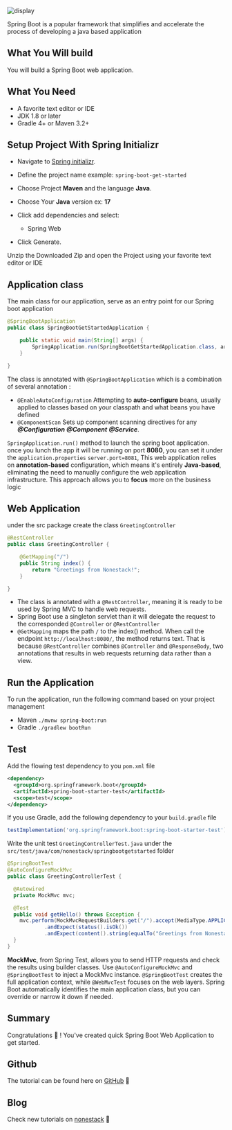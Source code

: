 ![display](https://repository-images.githubusercontent.com/704718611/8fc94bf1-c498-4517-b014-3193e987b92d)

Spring Boot is a popular framework that simplifies and accelerate the process of developing a java based application  

## <a name="what-you-will-build" aria-label="what-you-will-build" id="what-you-will-build" href="#what-you-will-build"></a>What You Will build
You will build a Spring Boot web application.

## <a name="what-you-need" aria-label="what-you-need" id="what-you-need" href="#what-you-need"></a>What You Need
- A favorite text editor or IDE
- JDK 1.8 or later
- Gradle 4+ or Maven 3.2+

## <a name="setup-project-with-spring-initializr" aria-label="setup-project-with-spring-initializr" id="setup-project-with-spring-initializr" href="#setup-project-with-spring-initializr"></a>Setup Project With Spring Initializr

- Navigate to [Spring initializr](https://start.spring.io).
- Define the project name example: `spring-boot-get-started`
- Choose Project **Maven** and the language  **Java**.
- Choose Your **Java** version ex: **17**
- Click add dependencies and select:
    - Spring Web

- Click Generate.

Unzip the Downloaded Zip and open the Project using your favorite text editor or IDE

## <a name="application-class" aria-label="application-class" id="application-class" href="#application-class"></a>Application class

The main class for our application, serve as an entry point for our Spring boot application

```java
@SpringBootApplication
public class SpringBootGetStartedApplication {

    public static void main(String[] args) {
        SpringApplication.run(SpringBootGetStartedApplication.class, args);
    }

}
```

The class is annotated with ```@SpringBootApplication``` which is a combination of several annotation : 
  - ```@EnableAutoConfiguration``` Attempting to **auto-configure** beans, usually applied to classes based on your classpath and what beans you have defined
  - ```@ComponentScan``` Sets up component scanning directives for any  ***@Configuration*** ***@Component*** ***@Service***.

```SpringApplication.run()``` method to launch the spring boot application. once you lunch the app it will be running on port **8080**, you can set it under the ```application.properties```  ```server.port=8081```, This web application relies on **annotation-based** configuration, which means it's entirely **Java-based**, eliminating the need to manually configure the web application infrastructure. This approach allows you to **focus** more on the business logic

## <a name="web-application" aria-label="web-application" id="web-application" href="#web-application"></a>Web Application
under the src package create the class ```GreetingController``` 

```java
@RestController
public class GreetingController {

	@GetMapping("/")
	public String index() {
		return "Greetings from Nonestack!";
	}

}
```

- The class is annotated with a ```@RestController```, meaning it is ready to be used by Spring MVC to handle web requests. 
- Spring Boot use a singleton servlet than it will delegate the request to the corresponded ```@Controller``` or ```@RestController```
- ```@GetMapping``` maps the path ```/``` to the index() method. When call the endpoint ```http://localhost:8080/```, the method returns text. That is because ```@RestController``` combines ```@Controller``` and ```@ResponseBody```, two annotations that results in web requests returning data rather than a view.

## <a name="run-the-application" aria-label="run-the-application" id="run-the-application" href="#run-the-application"></a>Run the Application
To run the application, run the following command based on your project management 
- Maven ```./mvnw spring-boot:run```
- Gradle ```./gradlew bootRun```

## <a name="test" aria-label="test" id="test" href="#test"></a>Test

Add the flowing test dependency to you ```pom.xml``` file
```xml
<dependency>
  <groupId>org.springframework.boot</groupId>
  <artifactId>spring-boot-starter-test</artifactId>
  <scope>test</scope>
</dependency>
```

If you use Gradle, add the following dependency to your ```build.gradle``` file
```gradle
testImplementation('org.springframework.boot:spring-boot-starter-test')
```

Write the unit test  ```GreetingControllerTest.java``` under the ```src/test/java/com/nonestack/springbootgetstarted``` folder 

```java
@SpringBootTest
@AutoConfigureMockMvc
public class GreetingControllerTest {

  @Autowired
  private MockMvc mvc;

  @Test
  public void getHello() throws Exception {
    mvc.perform(MockMvcRequestBuilders.get("/").accept(MediaType.APPLICATION_JSON))
            .andExpect(status().isOk())
            .andExpect(content().string(equalTo("Greetings from Nonestack!")));
  }
}
```

**MockMvc**, from Spring Test, allows you to send HTTP requests and check the results using builder classes. Use ```@AutoConfigureMockMvc``` and ```@SpringBootTest``` to inject a MockMvc instance. ```@SpringBootTest``` creates the full application context, while ```@WebMvcTest``` focuses on the web layers. Spring Boot automatically identifies the main application class, but you can override or narrow it down if needed.

## <a name="summary" aria-label="summary" id="summary" href="#summary"></a>Summary

Congratulations 🎉 ! You've created quick Spring Boot Web Application to get started.

## <a name="github" aria-label="github" id="github" href="#github"></a>Github
The tutorial can be found here on [GitHub](https://github.com/nonestack-blog/spring-boot-get-started) 👋

## <a name="blog" aria-label="blog" id="blog" href="#blog"></a>Blog

Check new tutorials on [nonestack](https://www.nonestack.com) 👋
